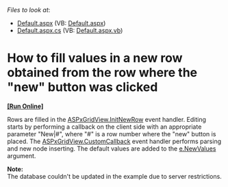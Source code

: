 <!-- default file list -->
*Files to look at*:

* [Default.aspx](./CS/WebSite/Default.aspx) (VB: [Default.aspx](./VB/WebSite/Default.aspx))
* [Default.aspx.cs](./CS/WebSite/Default.aspx.cs) (VB: [Default.aspx.vb](./VB/WebSite/Default.aspx.vb))
<!-- default file list end -->
# How to fill values in a new row obtained from the row where the "new" button was clicked
<!-- run online -->
**[[Run Online]](https://codecentral.devexpress.com/e1566/)**
<!-- run online end -->


<p>Rows are filled in the <a href="http://documentation.devexpress.com/#AspNet/DevExpressWebASPxGridViewASPxGridView_InitNewRowtopic">ASPxGridView.InitNewRow</a> event handler. Editing starts by performing a callback on the client side with an appropriate parameter "New|#", where "#" is a row number where the "new" button is placed. The <a href="http://documentation.devexpress.com/#AspNet/DevExpressWebASPxGridViewASPxGridView_CustomCallbacktopic">ASPxGridView.CustomCallback</a> event handler performs parsing and new node inserting. The default values are added to the <a href="http://documentation.devexpress.com/#AspNet/DevExpressWebDataASPxDataInitNewRowEventArgs_NewValuestopic">e.NewValues</a> argument.</p><p><strong>Note:</strong><br />
The database couldn't be updated in the example due to server restrictions.</p>

<br/>



